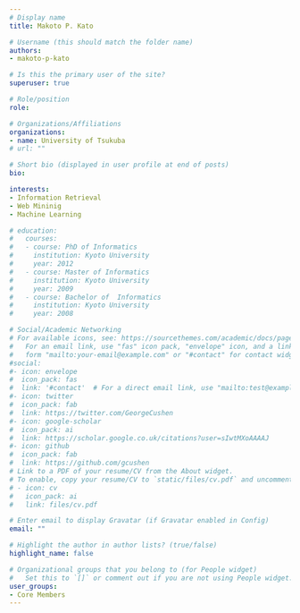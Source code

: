 ```yaml
---
# Display name
title: Makoto P. Kato

# Username (this should match the folder name)
authors:
- makoto-p-kato

# Is this the primary user of the site?
superuser: true

# Role/position
role: 

# Organizations/Affiliations
organizations:
- name: University of Tsukuba
# url: ""

# Short bio (displayed in user profile at end of posts)
bio:

interests:
- Information Retrieval
- Web Mininig
- Machine Learning

# education:
#   courses:
#   - course: PhD of Informatics
#     institution: Kyoto University
#     year: 2012
#   - course: Master of Informatics
#     institution: Kyoto University
#     year: 2009
#   - course: Bachelor of  Informatics
#     institution: Kyoto University
#     year: 2008

# Social/Academic Networking
# For available icons, see: https://sourcethemes.com/academic/docs/page-builder/#icons
#   For an email link, use "fas" icon pack, "envelope" icon, and a link in the
#   form "mailto:your-email@example.com" or "#contact" for contact widget.
#social:
#- icon: envelope
#  icon_pack: fas
#  link: '#contact'  # For a direct email link, use "mailto:test@example.org".
#- icon: twitter
#  icon_pack: fab
#  link: https://twitter.com/GeorgeCushen
#- icon: google-scholar
#  icon_pack: ai
#  link: https://scholar.google.co.uk/citations?user=sIwtMXoAAAAJ
#- icon: github
#  icon_pack: fab
#  link: https://github.com/gcushen
# Link to a PDF of your resume/CV from the About widget.
# To enable, copy your resume/CV to `static/files/cv.pdf` and uncomment the lines below.
# - icon: cv
#   icon_pack: ai
#   link: files/cv.pdf

# Enter email to display Gravatar (if Gravatar enabled in Config)
email: ""

# Highlight the author in author lists? (true/false)
highlight_name: false

# Organizational groups that you belong to (for People widget)
#   Set this to `[]` or comment out if you are not using People widget.
user_groups:
- Core Members
---
```

